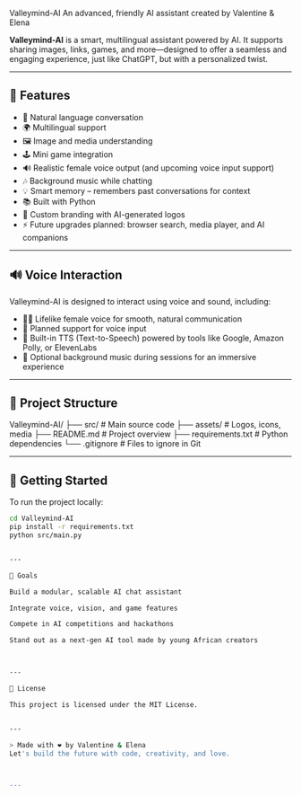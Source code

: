Valleymind-AI
An advanced, friendly AI assistant created by Valentine & Elena

**Valleymind-AI** is a smart, multilingual assistant powered by AI. It supports sharing images, links, games, and more—designed to offer a seamless and engaging experience, just like ChatGPT, but with a personalized twist.

---

## 🌟 Features

- 🤖 Natural language conversation  
- 🌍 Multilingual support  
- 🖼️ Image and media understanding  
- 🕹️ Mini game integration  
- 🔊 Realistic female voice output (and upcoming voice input support)  
- 🎶 Background music while chatting  
- 💡 Smart memory – remembers past conversations for context  
- 📚 Built with Python  
- 🎨 Custom branding with AI-generated logos  
- ⚡ Future upgrades planned: browser search, media player, and AI companions

---

## 🔊 Voice Interaction

Valleymind-AI is designed to interact using voice and sound, including:
- 🧏‍♀️ Lifelike female voice for smooth, natural communication  
- 🎤 Planned support for voice input  
- 🧠 Built-in TTS (Text-to-Speech) powered by tools like Google, Amazon Polly, or ElevenLabs  
- 🎵 Optional background music during sessions for an immersive experience  

---

## 📁 Project Structure

Valleymind-AI/ ├── src/              # Main source code ├── assets/           # Logos, icons, media ├── README.md         # Project overview ├── requirements.txt  # Python dependencies └── .gitignore        # Files to ignore in Git

---

## 🚀 Getting Started

To run the project locally:

```bash
cd Valleymind-AI
pip install -r requirements.txt
python src/main.py


---

🧠 Goals

Build a modular, scalable AI chat assistant

Integrate voice, vision, and game features

Compete in AI competitions and hackathons

Stand out as a next-gen AI tool made by young African creators



---

📜 License

This project is licensed under the MIT License.


---

> Made with ❤️ by Valentine & Elena
Let's build the future with code, creativity, and love.



---
